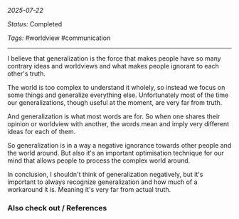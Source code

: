 *2025-07-22*

*Status:* Completed

*Tags:* #worldview #communication 

<hr>

I believe that generalization is the force that makes people have so many contrary ideas and worldviews and what makes people ignorant to each other's truth.

The world is too complex to understand it wholely, so instead we focus on some things and generalize everything else. Unfortunately most of the time our generalizations, though useful at the moment, are very far from truth. 

And generalization is what most words are for. So when one shares their opinion or worldview with another, the words mean and imply very different ideas for each of them. 

So generalization is in a way a negative ignorance towards other people and the world around. But also it's an important optimisation technique for our mind that allows people to process the complex world around.

In conclusion, I shouldn't think of generalization negatively, but it's important to always recognize generalization and how much of a workaround it is. Meaning it's very far from actual truth.
### Also check out / References